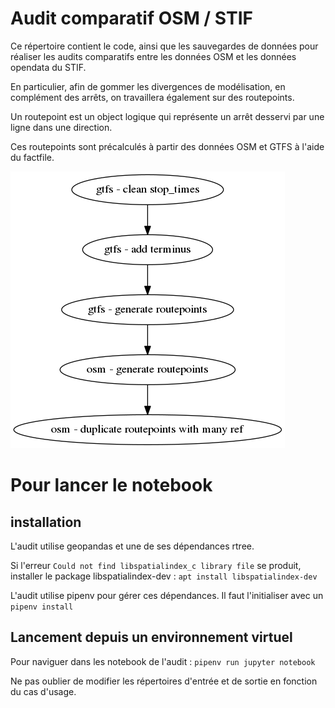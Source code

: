 # Audit comparatif OSM / STIF

Ce répertoire contient le code, ainsi que les sauvegardes de données pour réaliser les audits comparatifs entre les données OSM et les données opendata du STIF.

En particulier, afin de gommer les divergences de modélisation, en complément des arrêts, on travaillera également sur des routepoints.

Un routepoint est un object logique qui représente un arrêt desservi par une ligne dans une direction.

Ces routepoints sont précalculés à partir des données OSM et GTFS à l'aide du factfile.

![processus](audit_routepoints.png)

# Pour lancer le notebook
## installation

L'audit utilise geopandas et une de ses dépendances rtree.

Si l'erreur `Could not find libspatialindex_c library file` se produit, installer le package libspatialindex-dev :  `apt install libspatialindex-dev`

L'audit utilise pipenv pour gérer ces dépendances. Il faut l'initialiser avec un `pipenv install`

## Lancement depuis un environnement virtuel

Pour naviguer dans les notebook de l'audit : `pipenv run jupyter notebook`

Ne pas oublier de modifier les répertoires d'entrée et de sortie en fonction du cas d'usage.
